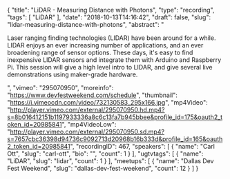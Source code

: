 {
  "title": "LiDAR - Measuring Distance with Photons",
  "type": "recording",
  "tags": [
    "LiDAR"
  ],
  "date": "2018-10-13T14:16:42",
  "draft": false,
  "slug": "lidar-measuring-distance-with-photons",
  "abstract": "<p>Laser ranging finding technologies (LIDAR) have been around for a while. LIDAR enjoys an ever increasing number of applications, and an ever broadening range of sensor options. These days, it's easy to find inexpensive LIDAR sensors and integrate them with Arduino and Raspberry Pi. This session will give a high level intro to LIDAR, and give several live demonstrations using maker-grade hardware.</p>",
  "vimeo": "295070950",
  "moreinfo": "https://www.devfestweekend.com/schedule",
  "thumbnail": "https://i.vimeocdn.com/video/732130583_295x166.jpg",
  "mp4Video": "http://player.vimeo.com/external/295070950.hd.mp4?s=8b016412151b1197933336a8c6c13fa7b945bbee&profile_id=175&oauth2_token_id=20985841",
  "mp4VideoLow": "http://player.vimeo.com/external/295070950.sd.mp4?s=7657cbc36398d94736c9092713d20968b16b333d&profile_id=165&oauth2_token_id=20985841",
  "recordingID": 467,
  "speakers": [
    {
      "name": "Carl Ott",
      "slug": "carl-ott",
      "bio": "",
      "count": 1
    }
  ],
  "ugtvtags": [
    {
      "name": "LiDAR",
      "slug": "lidar",
      "count": 1
    }
  ],
  "meetups": [
    {
      "name": "Dallas Dev Fest Weekend",
      "slug": "dallas-dev-fest-weekend",
      "count": 12
    }
  ]
}